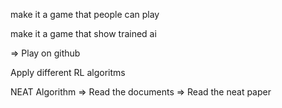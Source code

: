make it a game that people can play 

make it a game that show trained ai

=> Play on github

Apply different RL algoritms

NEAT Algorithm => Read the documents => Read the neat paper